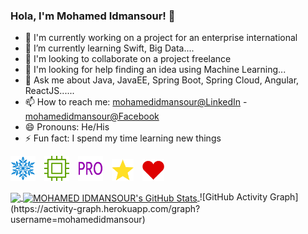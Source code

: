 ### Hola, I'm Mohamed Idmansour!  👋

- 🔭 I'm currently working on a project for an enterprise international
- 🌱 I’m currently learning Swift, Big Data.... 
- 👯 I'm looking to collaborate on a project freelance
- 🤔 I'm looking for help finding an idea using Machine Learning...
- 💬 Ask me about Java, JavaEE, Spring Boot, Spring Cloud, Angular, ReactJS......
- 📫 How to reach me: [mohamedidmansour@LinkedIn](https://www.linkedin.com/in/mohamedidmansour/) - [mohamedidmansour@Facebook](https://www.facebook.com/idmansour.m)
- 😄 Pronouns: He/His
- ⚡ Fun fact: I spend my time learning new things
<p><a href='https://archiveprogram.github.com/'><img src='https://raw.githubusercontent.com/acervenky/animated-github-badges/master/assets/acbadge.gif' width='40' height='40'></a> <a href='https://docs.github.com/en/developers'><img src='https://raw.githubusercontent.com/acervenky/animated-github-badges/master/assets/devbadge.gif' width='40' height='40'></a> <a href='https://github.com/pricing'><img src='https://raw.githubusercontent.com/acervenky/animated-github-badges/master/assets/pro.gif' width='40' height='40'></a> <a href='https://stars.github.com/'><img src='https://raw.githubusercontent.com/acervenky/animated-github-badges/master/assets/starbadge.gif' width='35' height='35'></a> <a href='https://docs.github.com/en/github/supporting-the-open-source-community-with-github-sponsors'><img src='https://raw.githubusercontent.com/acervenky/animated-github-badges/master/assets/sponsorbadge.gif' width='35' height='35'></a> </p>
<a href="https://github.com/mohamedidmansour/mohamedidmansour">
  <img align="center" src="https://github-readme-stats.vercel.app/api/top-langs/?username=mohamedidmansour&hide=css,html&theme=prussian" />
</a>
<a href="https://github.com/mohamedidmansour/mohamedidmansour">
  <img align="center" src="https://github-readme-stats.vercel.app/api?username=mohamedidmansour&show_icons=true&line_height=27&count_private=true&theme=prussian" alt="MOHAMED IDMANSOUR's GitHub Stats" />
</a>
![GitHub Activity Graph](https://activity-graph.herokuapp.com/graph?username=mohamedidmansour)  
